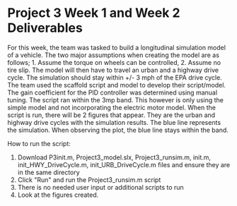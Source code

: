 # Project 3 Week 1 and Week 2 Deliverables
For this week, the team was tasked to build a longitudinal simulation model of a vehicle. The two major assumptions when creating the model are as follows; 1. Assume the torque on wheels can be controlled, 2. Assume no tire slip. The model will then have to travel an urban and a highway drive cycle. The simulation should stay within +/- 3 mph of the EPA drive cycle. The team used the scaffold script and model to develop their script/model. The gain coefficient for the PID controller was determined using manual tuning. The script ran within the 3mp band. This however is only using the simple model and not incorporating the electric motor model. When the script is run, there will be 2 figures that appear. They are the urban and highway drive cycles with the simulation results. The blue line represents the simulation. When observing the plot, the blue line stays within the band.

How to run the script:
1. Download P3init.m, Project3_model.slx, Project3_runsim.m, init.m, init_HWY_DriveCycle.m, init_URB_DriveCycle.m files and ensure they are in the same directory
2. Click "Run" and run the Project3_runsim.m  script
3. There is no needed user input or additional scripts to run
4. Look at the figures created.

